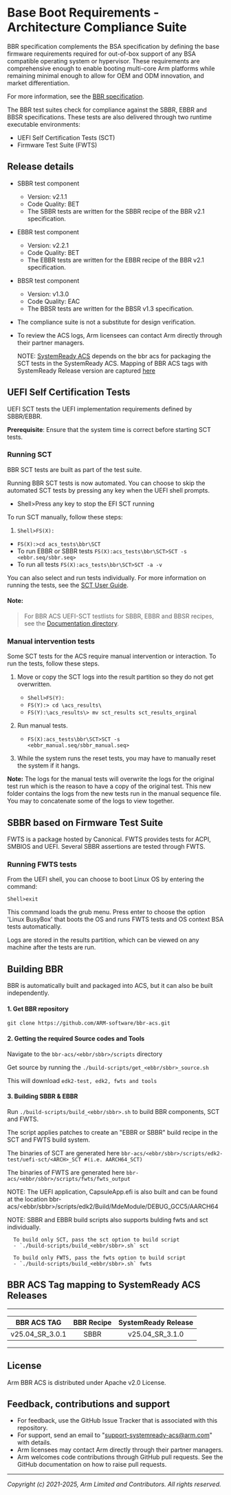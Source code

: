 # Base Boot Requirements - Architecture Compliance Suite
BBR specification complements the BSA specification by defining the base firmware requirements
required for out-of-box support of any BSA compatible operating system or hypervisor. These requirements are comprehensive enough
to enable booting multi-core Arm platforms while remaining minimal enough to allow for OEM and ODM innovation, and
market differentiation.

For more information, see the [BBR specification](https://developer.arm.com/documentation/den0044/g/?lang=en).

The BBR test suites check for compliance against the SBBR, EBBR and BBSR specifications. These tests are also delivered through two runtime executable environments:
  - UEFI Self Certification Tests (SCT)
  - Firmware Test Suite (FWTS)

## Release details

- SBBR test component
  - Version: v2.1.1
  - Code Quality: BET
  - The SBBR tests are written for the SBBR recipe of the BBR v2.1 specification.
 
- EBBR test component
  - Version: v2.2.1
  - Code Quality: BET
  - The EBBR tests are written for the EBBR recipe of the BBR v2.1 specification.
 
- BBSR test component
  - Version: v1.3.0
  - Code Quality: EAC
  - The BBSR tests are written for the BBSR v1.3 specification.

- The compliance suite is not a substitute for design verification.
- To review the ACS logs, Arm licensees can contact Arm directly through their partner managers.

  NOTE: [SystemReady ACS](https://github.com/ARM-software/arm-systemready) depends on the bbr acs for packaging the SCT tests in the SystemReady ACS.
  Mapping of BBR ACS tags with SystemReady Release version are captured [here](#bbr-acs-tag-mapping-to-systemready-acs-releases)

## UEFI Self Certification Tests
UEFI SCT tests the UEFI implementation requirements defined by SBBR/EBBR.

**Prerequisite**: Ensure that the system time is correct before starting SCT tests.

### Running SCT
BBR SCT tests are built as part of the test suite. <br />

Running BBR SCT tests is now automated. You can choose to skip the automated SCT tests by pressing any key when the UEFI shell prompts.

- Shell>Press any key to stop the EFI SCT running

To run SCT manually, follow these steps:


1. `Shell>FS(X):`
- `FS(X):>cd acs_tests\bbr\SCT`
- To run EBBR or SBBR tests
 `FS(X):acs_tests\bbr\SCT>SCT -s <ebbr.seq/sbbr.seq>`
 - To run all tests
 `FS(X):acs_tests\bbr\SCT>SCT -a -v`
 

You can also select and run tests individually. For more information on running the tests, see the [SCT User Guide](http://www.uefi.org/testtools).

#### Note:

> For BBR ACS UEFI-SCT testlists for SBBR, EBBR and BBSR recipes, see the [Documentation directory](./docs/).

### Manual intervention tests
Some SCT tests for the ACS require manual intervention or interaction.
To run the tests, follow these steps.

1. Move or copy the SCT logs into the result partition so they do not get overwritten.

	- `Shell>FS(Y):`
	- `FS(Y):> cd \acs_results\`
	- `FS(Y):\acs_results\> mv sct_results sct_results_orginal`



2. Run manual tests.

	- `FS(X):acs_tests\bbr\SCT>SCT -s <ebbr_manual.seq/sbbr_manual.seq>`
 
3. While the system runs the reset tests, you may have to manually reset the system if it hangs.

**Note:** The logs for the manual tests will overwrite the logs for the original test run which is the reason to have a copy of the original test. This new folder contains the logs from the new tests run in the manual sequence file. You may to concatenate some of the logs to view together.



## SBBR based on Firmware Test Suite
FWTS is a package hosted by Canonical. FWTS provides tests for ACPI, SMBIOS and UEFI.
Several SBBR assertions are tested through FWTS.

### Running FWTS tests

From the UEFI shell, you can choose to boot Linux OS by entering the command:

`Shell>exit`

This command loads the grub menu. Press enter to choose the option 'Linux BusyBox' that boots the OS and runs FWTS tests and OS context BSA tests automatically. <br />

Logs are stored in the results partition, which can be viewed on any machine after the tests are run.


## Building BBR
BBR is automatically built and packaged into ACS, but it can also be built independently.

#### 1.  Get BBR repository
`git clone https://github.com/ARM-software/bbr-acs.git`

#### 2. Getting the required Source codes and Tools
Navigate to the `bbr-acs/<ebbr/sbbr>/scripts` directory

Get source by running the
`./build-scripts/get_<ebbr/sbbr>_source.sh`

This will download `edk2-test, edk2, fwts and tools`

#### 3. Building SBBR & EBBR
 Run
`./build-scripts/build_<ebbr/sbbr>.sh`
to build BBR components, SCT and FWTS.

The script applies patches to create an "EBBR or SBBR" build recipe in the SCT and FWTS build system.

The binaries of SCT are generated here
    `bbr-acs/<ebbr/sbbr>/scripts/edk2-test/uefi-sct/<ARCH>_SCT #(i.e. AARCH64_SCT)`

The binaries of FWTS are generated here
    `bbr-acs/<ebbr/sbbr>/scripts/fwts/fwts_output`

NOTE: The UEFI application, CapsuleApp.efi is also built and can be found at the location bbr-acs/<ebbr/sbbr>/scripts/edk2/Build/MdeModule/DEBUG_GCC5/AARCH64 <br />

NOTE: SBBR and EBBR build scripts also supports bulding fwts and sct individually.

      To build only SCT, pass the sct option to build script
      - `./build-scripts/build_<ebbr/sbbr>.sh` sct
      
      To build only FWTS, pass the fwts option to build script
      - `./build-scripts/build_<ebbr/sbbr>.sh` fwts

## BBR ACS Tag mapping to SystemReady ACS Releases
---------------------------------------------------------------------
|    BBR ACS TAG        |     BBR Recipe      | SystemReady Release |
|-----------------------|:-------------------:|:-------------------:|
|   v25.04_SR_3.0.1     |       SBBR          |  v25.04_SR_3.1.0    |
---------------------------------------------------------------------

## License
 
Arm BBR ACS is distributed under Apache v2.0 License.


## Feedback, contributions and support

 - For feedback, use the GitHub Issue Tracker that is associated with this repository.
 - For support, send an email to "support-systemready-acs@arm.com" with details.
 - Arm licensees may contact Arm directly through their partner managers.
 - Arm welcomes code contributions through GitHub pull requests. See the GitHub documentation on how to raise pull requests.

--------------

*Copyright (c) 2021-2025, Arm Limited and Contributors. All rights reserved.*
